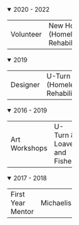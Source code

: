 
<details open>
  <summary>2020 - 2022</summary>
  <table style="table-layout: fixed; width: 30%;">
    <tr>
      <td style="width: 30%;">Volunteer</td>
      <td style="width: 30%;">New Hope <br>(Homeless Rehabilitation)</td>
    </tr>
    </table>
</details>

<details open>
  <summary>2019</summary>
  <table style="table-layout: fixed; width: 30%;">
    <tr>
      <td>Designer</td>
      <td>U-Turn<br>(Homeless Rehabilitation)</td>
    </tr>
     </table>
</details>

<details open>
  <summary>2016 - 2019</summary>
  <table style="table-layout: fixed; width: 30%;">
     <tr>
      <td>Art Workshops</td>
      <td>U-Turn &<br>Loaves and Fishes</td>
    </tr>
     </table>
</details>

<details open>
  <summary>2017 - 2018</summary>
  <table style="table-layout: fixed; width: 30%;">
     <tr>
      <td>First Year Mentor</td>
      <td>Michaelis</td>
    </tr>
  </table>
</details>
